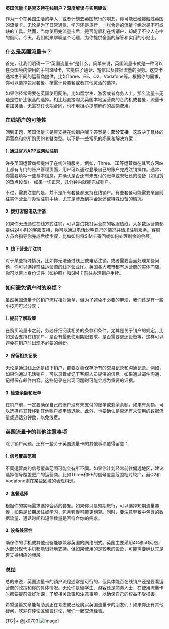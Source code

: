 **英国流量卡是否支持在线销户？深度解读与实用建议**

作为一个在英国生活的华人，或者计划去英国旅行的朋友，你可能已经接触过英国的流量卡。无论是为了日常通信、学习还是旅行，一张合适的流量卡绝对是不可或缺的工具。然而，当你使用完流量卡后，是否能顺利在线销户，却成了不少人心中的疑问。今天，我们就来聊聊这个话题，为你提供全面的解答和实用的小贴士。

### 什么是英国流量卡？

首先，让我们明确一下“英国流量卡”是什么。简单来说，英国流量卡就是一种可以在英国境内使用的手机SIM卡，它提供了通话、短信以及数据流量的服务。这类卡通常由不同的运营商提供，比如Three、EE、O2、Vodafone等。根据你的需求，你可以选择包月套餐、按需计费套餐或者其他灵活的选择。

如果你经常需要在英国使用网络，比如留学生、游客或者商务人士，那么流量卡无疑是性价比很高的选择。相比起直接购买英国本地运营商的合约机或套餐，流量卡更加灵活，无需签订长期合同，也不用担心提前解约的高额费用。

### 在线销户的可能性

回到正题，英国流量卡是否支持在线销户呢？答案是：**部分支持**。这取决于具体的运营商和你所购买的套餐类型。以下是一些常见的场景和解决方案：

#### 1. **通过官方APP或网站注销**
许多英国运营商都提供了在线注销服务。例如，Three、EE等运营商在其官方网站上都有专门的账户管理页面，用户可以通过登录自己的账户完成注销操作。通常，你需要填写一些基本信息，并确认是否还有未支付的账单或未归还的设备（如租赁的热点设备）。如果一切正常，几分钟内就能完成销户。

不过，需要注意的是，并不是所有套餐都支持在线销户。有些套餐可能需要亲自前往实体营业厅办理注销手续，尤其是涉及到押金返还或特殊设备的情况。

#### 2. **拨打客服电话注销**
如果你无法通过在线方式注销，可以尝试拨打运营商的客服热线。大多数运营商都提供24小时的客服支持，你可以通过电话说明自己的情况并请求注销服务。客服人员会指导你完成后续步骤，比如如何将SIM卡寄回或如何处理剩余的余额。

#### 3. **线下营业厅注销**
对于某些特殊情况，比如你无法通过线上或电话注销，或者需要当面处理某些问题，你可以选择前往运营商的线下营业厅。英国各大城市都有运营商的实体门店，你可以带上身份证件（如护照）和SIM卡前往办理销户手续。

### 如何避免销户时的麻烦？

虽然英国流量卡的销户流程相对简单，但为了避免不必要的麻烦，我们还是有一些小技巧可以分享：

#### 1. **提前了解政策**
在购买流量卡之前，务必仔细阅读相关的条款和条件。尤其是关于销户的规定，比如是否支持在线销户、是否有最低使用期限要求、是否需要退还设备等。这样可以避免在销户时出现不必要的纠纷。

#### 2. **保留相关记录**
无论是通过线上还是线下销户，都要妥善保存所有的交易记录和沟通记录。例如，如果你通过电话销户，可以录音或记下客服人员提供的信息；如果通过邮件沟通，记得保存邮件内容。这些记录在出现问题时可能会成为重要的证据。

#### 3. **检查余额和账单**
在销户前，一定要确保自己的账户没有未支付的账单或剩余余额。如果有余额，可以选择将其转移到其他账户或申请退款。此外，也要确认是否还有未使用的数据流量或通话分钟数，以免浪费。

### 英国流量卡的其他注意事项

除了销户问题，还有一些关于英国流量卡的其他事项值得留意：

#### 1. **信号覆盖范围**
不同运营商的信号覆盖范围可能会有所不同。如果你计划经常前往偏远地区，建议选择信号覆盖更广的运营商。比如Three和EE的信号覆盖范围相对较广，而O2和Vodafone则在某些区域的表现稍逊。

#### 2. **套餐选择**
根据你的实际需求选择合适的套餐。如果你只是短期旅行，可以选择短期流量套餐；如果是长期居住或学习，包月套餐可能更划算。同时，要注意套餐中包含的数据流量、通话时间和短信数量是否符合你的需求。

#### 3. **设备兼容性**
确保你的手机或其他设备能够兼容英国的网络制式。英国主要采用4G和5G网络，大部分现代手机都能很好地支持。但如果使用的是较老的设备，可能需要确认其是否支持相应的频段。

### 总结

总的来说，英国流量卡的销户流程通常是可行的，但具体能否在线销户还是要看运营商的政策和你的具体情况。无论你是留学生、游客还是商务人士，在使用流量卡时都要提前做好功课，了解相关政策和注意事项，以确保自己的权益不受损害。

希望这篇文章能帮助到正在考虑或已经购买英国流量卡的朋友们！如果你还有其他疑问，欢迎在评论区留言讨论，我们一起交流经验。

[TG💪+ @jx0703 ![Image](https://github.com/user-attachments/assets/dbca1d08-cadb-493c-b0ec-ad6f7a83f270)]